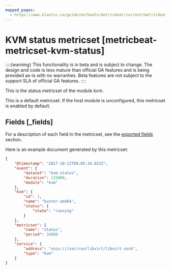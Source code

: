 ```yaml
---
mapped_pages:
  - https://www.elastic.co/guide/en/beats/metricbeat/current/metricbeat-metricset-kvm-status.html
---
```


<!-- This file is generated! See scripts/mage/docs_collector.go -->

# KVM status metricset [metricbeat-metricset-kvm-status]

::::{warning}
This functionality is in beta and is subject to change. The design and code is less mature than official GA features and is being provided as-is with no warranties. Beta features are not subject to the support SLA of official GA features.
::::


This is the status metricset of the module kvm.

This is a default metricset. If the host module is unconfigured, this metricset is enabled by default.

## Fields [_fields]

For a description of each field in the metricset, see the [exported fields](/reference/metricbeat/exported-fields-kvm.md) section.

Here is an example document generated by this metricset:

```json
{
    "@timestamp": "2017-10-12T08:05:34.853Z",
    "event": {
        "dataset": "kvm.status",
        "duration": 115000,
        "module": "kvm"
    },
    "kvm": {
        "id": 1,
        "name": "buster-amd64",
        "status": {
            "state": "running"
        }
    },
    "metricset": {
        "name": "status",
        "period": 10000
    },
    "service": {
        "address": "unix:///var/run/libvirt/libvirt-sock",
        "type": "kvm"
    }
}
```
